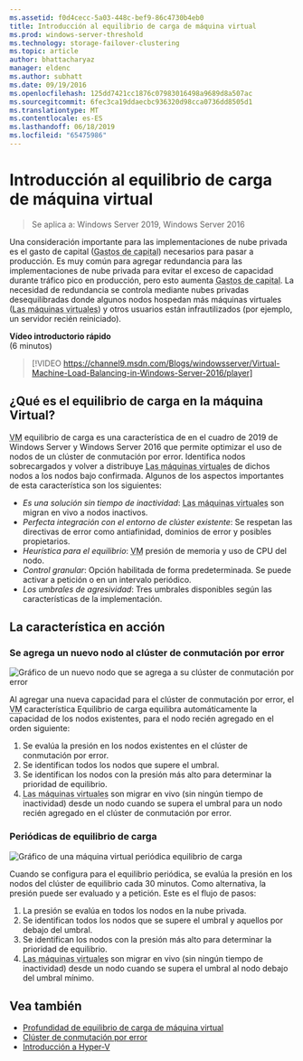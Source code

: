 ```yaml
---
ms.assetid: f0d4cecc-5a03-448c-bef9-86c4730b4eb0
title: Introducción al equilibrio de carga de máquina virtual
ms.prod: windows-server-threshold
ms.technology: storage-failover-clustering
ms.topic: article
author: bhattacharyaz
manager: eldenc
ms.author: subhatt
ms.date: 09/19/2016
ms.openlocfilehash: 125dd7421cc1876c07983016498a9689d8a507ac
ms.sourcegitcommit: 6fec3ca19ddaecbc936320d98cca0736dd8505d1
ms.translationtype: MT
ms.contentlocale: es-ES
ms.lasthandoff: 06/18/2019
ms.locfileid: "65475986"
---
```

# <a name="virtual-machine-load-balancing-overview"></a>Introducción al equilibrio de carga de máquina virtual

> Se aplica a: Windows Server 2019, Windows Server 2016

Una consideración importante para las implementaciones de nube privada es el gasto de capital (<abbr title="gastos de capital">Gastos de capital</abbr>) necesarios para pasar a producción. Es muy común para agregar redundancia para las implementaciones de nube privada para evitar el exceso de capacidad durante tráfico pico en producción, pero esto aumenta <abbr title="gastos de capital">Gastos de capital</abbr>. La necesidad de redundancia se controla mediante nubes privadas desequilibradas donde algunos nodos hospedan más máquinas virtuales (<abbr title="máquinas virtuales">Las máquinas virtuales</abbr>) y otros usuarios están infrautilizados (por ejemplo, un servidor recién reiniciado).

<strong>Vídeo introductorio rápido</strong><br>(6 minutos)<br>
> [!VIDEO https://channel9.msdn.com/Blogs/windowsserver/Virtual-Machine-Load-Balancing-in-Windows-Server-2016/player]

## <a id="what-is-vm-load-balancing"></a>¿Qué es el equilibrio de carga en la máquina Virtual?
<abbr title="Máquina virtual">VM</abbr> equilibrio de carga es una característica de en el cuadro de 2019 de Windows Server y Windows Server 2016 que permite optimizar el uso de nodos de un clúster de conmutación por error. Identifica nodos sobrecargados y volver a distribuye <abbr title="máquinas virtuales">Las máquinas virtuales</abbr> de dichos nodos a los nodos bajo confirmada. Algunos de los aspectos importantes de esta característica son los siguientes:

* *Es una solución sin tiempo de inactividad*: <abbr title="Máquinas virtuales">Las máquinas virtuales</abbr> son migran en vivo a nodos inactivos.
* *Perfecta integración con el entorno de clúster existente*: Se respetan las directivas de error como antiafinidad, dominios de error y posibles propietarios.
* *Heurística para el equilibrio*: <abbr title="Máquina virtual">VM</abbr> presión de memoria y uso de CPU del nodo.
* *Control granular*: Opción habilitada de forma predeterminada. Se puede activar a petición o en un intervalo periódico.
* *Los umbrales de agresividad*: Tres umbrales disponibles según las características de la implementación.

## <a id="feature-in-action"></a>La característica en acción
### <a id="new-node-added"></a>Se agrega un nuevo nodo al clúster de conmutación por error
![Gráfico de un nuevo nodo que se agrega a su clúster de conmutación por error](media/vm-load-balancing/overview-VM-load-balancing-1.png)

Al agregar una nueva capacidad para el clúster de conmutación por error, el <abbr title="máquina virtual">VM</abbr> característica Equilibrio de carga equilibra automáticamente la capacidad de los nodos existentes, para el nodo recién agregado en el orden siguiente:

1. Se evalúa la presión en los nodos existentes en el clúster de conmutación por error.
2. Se identifican todos los nodos que supere el umbral.
3. Se identifican los nodos con la presión más alto para determinar la prioridad de equilibrio.
4. <abbr title="Máquinas virtuales">Las máquinas virtuales</abbr> son migrar en vivo (sin ningún tiempo de inactividad) desde un nodo cuando se supera el umbral para un nodo recién agregado en el clúster de conmutación por error.

### <a id="recurring-load-balancing"></a>Periódicas de equilibrio de carga
![Gráfico de una máquina virtual periódica equilibrio de carga](media/vm-load-balancing/overview-VM-load-balancing-2.png)

Cuando se configura para el equilibrio periódica, se evalúa la presión en los nodos del clúster de equilibrio cada 30 minutos. Como alternativa, la presión puede ser evaluado y a petición. Este es el flujo de pasos:

1. La presión se evalúa en todos los nodos en la nube privada.
2. Se identifican todos los nodos que se supere el umbral y aquellos por debajo del umbral.
3. Se identifican los nodos con la presión más alto para determinar la prioridad de equilibrio.
4. <abbr title="Máquinas virtuales">Las máquinas virtuales</abbr> son migrar en vivo (sin ningún tiempo de inactividad) desde un nodo cuando se supera el umbral al nodo debajo del umbral mínimo.

## <a name="see-also"></a>Vea también
* [Profundidad de equilibrio de carga de máquina virtual](vm-load-balancing-deep-dive.md)
* [Clúster de conmutación por error](failover-clustering-overview.md)
* [Introducción a Hyper-V](../virtualization/hyper-v/Hyper-V-on-Windows-Server.md)
